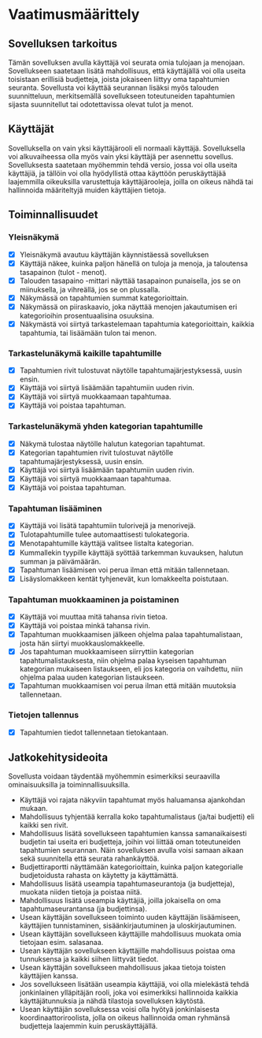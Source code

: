 # Vaatimusmäärittely

## Sovelluksen tarkoitus
Tämän sovelluksen avulla käyttäjä voi seurata omia tulojaan ja menojaan. Sovellukseen saatetaan lisätä mahdollisuus, että käyttäjällä voi olla useita toisistaan erillisiä budjetteja, joista jokaiseen liittyy oma tapahtumien seuranta. Sovellusta voi käyttää seurannan lisäksi myös talouden suunnitteluun, merkitsemällä sovellukseen toteutuneiden tapahtumien sijasta suunnitellut tai odotettavissa olevat tulot ja menot.


## Käyttäjät
Sovelluksella on vain yksi käyttäjärooli eli normaali käyttäjä. Sovelluksella voi alkuvaiheessa olla myös vain yksi käyttäjä per asennettu sovellus. Sovelluksesta saatetaan myöhemmin tehdä versio, jossa voi olla useita käyttäjiä, ja tällöin voi olla hyödyllistä ottaa käyttöön peruskäyttäjää laajemmilla oikeuksilla varustettuja käyttäjärooleja, joilla on oikeus nähdä tai hallinnoida määriteltyjä muiden käyttäjien tietoja. 


## Toiminnallisuudet

### Yleisnäkymä
- [x] Yleisnäkymä avautuu käyttäjän käynnistäessä sovelluksen
- [x] Käyttäjä näkee, kuinka paljon hänellä on tuloja ja menoja, ja taloutensa tasapainon (tulot - menot).
- [x] Talouden tasapaino -mittari näyttää tasapainon punaisella, jos se on miinuksella, ja vihreällä, jos se on plussalla.
- [x] Näkymässä on tapahtumien summat kategorioittain.
- [x] Näkymässä on piiraskaavio, joka näyttää menojen jakautumisen eri kategorioihin prosentuaalisina osuuksina.
- [x] Näkymästä voi siirtyä tarkastelemaan tapahtumia kategorioittain, kaikkia tapahtumia, tai lisäämään tulon tai menon.

### Tarkastelunäkymä kaikille tapahtumille
- [x] Tapahtumien rivit tulostuvat näytölle tapahtumajärjestyksessä, uusin ensin. 
- [x] Käyttäjä voi siirtyä lisäämään tapahtumiin uuden rivin.
- [x] Käyttäjä voi siirtyä muokkaamaan tapahtumaa. 
- [x] Käyttäjä voi poistaa tapahtuman. 

### Tarkastelunäkymä yhden kategorian tapahtumille
- [x] Näkymä tulostaa näytölle halutun kategorian tapahtumat.
- [x] Kategorian tapahtumien rivit tulostuvat näytölle tapahtumajärjestyksessä, uusin ensin. 
- [x] Käyttäjä voi siirtyä lisäämään tapahtumiin uuden rivin.
- [x] Käyttäjä voi siirtyä muokkaamaan tapahtumaa. 
- [x] Käyttäjä voi poistaa tapahtuman. 

### Tapahtuman lisääminen
- [x] Käyttäjä voi lisätä tapahtumiin tulorivejä ja menorivejä. 
- [x] Tulotapahtumille tulee automaattisesti tulokategoria. 
- [x] Menotapahtumille käyttäjä valitsee listalta kategorian.
- [x] Kummallekin tyypille käyttäjä syöttää tarkemman kuvauksen, halutun summan ja päivämäärän.
- [x] Tapahtuman lisäämisen voi perua ilman että mitään tallennetaan.
- [x] Lisäyslomakkeen kentät tyhjenevät, kun lomakkeelta poistutaan.

### Tapahtuman muokkaaminen ja poistaminen
- [x] Käyttäjä voi muuttaa mitä tahansa rivin tietoa. 
- [x] Käyttäjä voi poistaa minkä tahansa rivin. 
- [x] Tapahtuman muokkaamisen jälkeen ohjelma palaa tapahtumalistaan, josta hän siirtyi muokkauslomakkeelle.
- [x] Jos tapahtuman muokkaamiseen siirryttiin kategorian tapahtumalistauksesta, niin ohjelma palaa kyseisen tapahtuman kategorian mukaiseen listaukseen, eli jos kategoria on vaihdettu, niin ohjelma palaa uuden kategorian listaukseen.
- [x] Tapahtuman muokkaamisen voi perua ilman että mitään muutoksia tallennetaan.

### Tietojen tallennus
- [x] Tapahtumien tiedot tallennetaan tietokantaan. 

## Jatkokehitysideoita
Sovellusta voidaan täydentää myöhemmin esimerkiksi seuraavilla ominaisuuksilla ja toiminnallisuuksilla.
* Käyttäjä voi rajata näkyviin tapahtumat myös haluamansa ajankohdan mukaan.
* Mahdollisuus tyhjentää kerralla koko tapahtumalistaus (ja/tai budjetti) eli kaikki sen rivit.
* Mahdollisuus lisätä sovellukseen tapahtumien kanssa samanaikaisesti budjetin tai useita eri budjetteja, joihin voi liittää oman toteutuneiden tapahtumien seurannan. Näin sovelluksen avulla voisi samaan aikaan sekä suunnitella että seurata rahankäyttöä.
* Budjettiraportti näyttämään kategorioittain, kuinka paljon kategorialle budjetoidusta rahasta on käytetty ja käyttämättä.
* Mahdollisuus lisätä useampia  tapahtumaseurantoja (ja budjetteja), muokata niiden tietoja ja poistaa niitä. 
* Mahdollisuus lisätä useampia käyttäjiä, joilla jokaisella on oma tapahtumaseurantansa (ja budjettinsa).
* Usean käyttäjän sovellukseen toiminto uuden käyttäjän lisäämiseen, käyttäjien tunnistaminen, sisäänkirjautuminen ja uloskirjautuminen.
* Usean käyttäjän sovellukseen käyttäjille mahdollisuus muokata omia tietojaan esim. salasanaa.
* Usean käyttäjän sovellukseen käyttäjille mahdollisuus poistaa oma tunnuksensa ja kaikki siihen liittyvät tiedot.
* Usean käyttäjän sovellukseen mahdollisuus jakaa tietoja toisten käyttäjien kanssa.
* Jos sovellukseen lisätään useampia käyttäjiä, voi olla mielekästä tehdä jonkinlainen ylläpitäjän rooli, joka voi esimerkiksi hallinnoida kaikkia käyttäjätunnuksia ja nähdä tilastoja sovelluksen käytöstä. 
* Usean käyttäjän sovelluksessa voisi olla hyötyä jonkinlaisesta koordinaattoriroolista, jolla on oikeus hallinnoida oman ryhmänsä budjetteja laajemmin kuin peruskäyttäjällä. 
